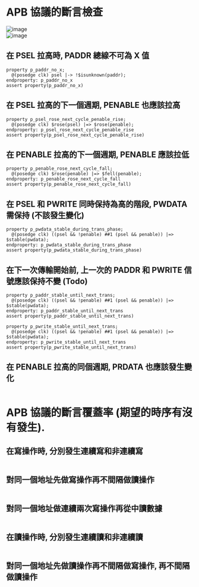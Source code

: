 # APB 協議的斷言檢查
![image](https://github.com/user-attachments/assets/cf81d057-6f20-4dbf-adff-cc4e623ee738)  
![image](https://github.com/user-attachments/assets/026044e0-0151-4df1-8c31-e6330f34347b)  
## 在 PSEL 拉高時, PADDR 總線不可為 X 值
```
property p_paddr_no_x;
  @(posedge clk) psel |-> !$isunknown(paddr);
endproperty: p_paddr_no_x
assert property(p_paddr_no_x)
```
## 在 PSEL 拉高的下一個週期, PENABLE 也應該拉高
```
property p_psel_rose_next_cycle_penable_rise;
  @(posedge clk) $rose(psel) |=> $rose(penable);
endproperty: p_psel_rose_next_cycle_penable_rise
assert property(p_psel_rose_next_cycle_penable_rise)
```
## 在 PENABLE 拉高的下一個週期, PENABLE 應該拉低
```
property p_penable_rose_next_cycle_fall;
  @(posedge clk) $rose(penable) |=> $fell(penable);
endproperty: p_penable_rose_next_cycle_fall
assert property(p_penable_rose_next_cycle_fall)
```
## 在 PSEL 和 PWRITE 同時保持為高的階段, PWDATA 需保持 (不該發生變化)
```
property p_pwdata_stable_during_trans_phase;
  @(posedge clk) ((psel && !penable) ##1 (psel && penable)) |=> $stable(pwdata);
endproperty: p_pwdata_stable_during_trans_phase
assert property(p_pwdata_stable_during_trans_phase)
```
## 在下一次傳輸開始前, 上一次的 PADDR 和 PWRITE 信號應該保持不變 (Todo)
```
property p_paddr_stable_until_next_trans;
  @(posedge clk) ((psel && !penable) ##1 (psel && penable)) |=> $stable(pwdata);
endproperty: p_paddr_stable_until_next_trans
assert property(p_paddr_stable_until_next_trans)
```
```
property p_pwrite_stable_until_next_trans;
  @(posedge clk) ((psel && !penable) ##1 (psel && penable)) |=> $stable(pwdata);
endproperty: p_pwrite_stable_until_next_trans
assert property(p_pwrite_stable_until_next_trans)
```
## 在 PENABLE 拉高的同個週期, PRDATA 也應該發生變化
```
```
# APB 協議的斷言覆蓋率 (期望的時序有沒有發生).
## 在寫操作時, 分別發生連續寫和非連續寫
```
```
## 對同一個地址先做寫操作再不間隔做讀操作
```
```
## 對同一個地址做連續兩次寫操作再從中讀數據
```
```
## 在讀操作時, 分別發生連續讀和非連續讀
```
```
## 對同一個地址先做讀操作再不間隔做寫操作, 再不間隔做讀操作
```
```
